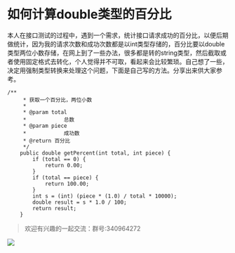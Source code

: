 # 如何计算double类型的百分比

本人在接口测试的过程中，遇到一个需求，统计接口请求成功的百分比，以便后期做统计，因为我的请求次数和成功次数都是以int类型存储的，百分比要以double类型两位小数存储，在网上到了一些办法，很多都是转的string类型，然后截取或者使用固定格式去转化，个人觉得并不可取，看起来会比较繁琐。自己想了一些，决定用强制类型转换来处理这个问题，下面是自己写的方法。分享出来供大家参考。

```
/**
	 * 获取一个百分比，两位小数
	 * 
	 * @param total
	 *            总数
	 * @param piece
	 *            成功数
	 * @return 百分比
	 */
	public double getPercent(int total, int piece) {
		if (total == 0) {
			return 0.00;
		}
		if (total == piece) {
			return 100.00;
		}
		int s = (int) (piece * (1.0) / total * 10000);
		double result = s * 1.0 / 100;
		return result;
	}
```

> 欢迎有兴趣的一起交流：群号:340964272

![](/blog/pic/201712120951590031.png)

<script src="/blog/js/bubbly.js"></script>
<script src="/blog/js/article.js"></script>